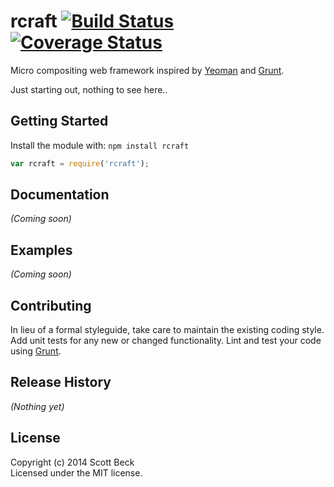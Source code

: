 # rcraft [![Build Status](https://secure.travis-ci.org/bline/rcraft.png?branch=master)](http://travis-ci.org/bline/rcraft) [![Coverage Status](https://coveralls.io/repos/bline/rcraft/badge.png?branch=master)](https://coveralls.io/r/bline/rcraft?branch=master)

Micro compositing web framework inspired by [Yeoman](http://yeoman.io/) and [Grunt](http://gruntjs.com/).

Just starting out, nothing to see here..

## Getting Started
Install the module with: `npm install rcraft`

```javascript
var rcraft = require('rcraft');
```

## Documentation
_(Coming soon)_

## Examples
_(Coming soon)_

## Contributing
In lieu of a formal styleguide, take care to maintain the existing coding style. Add unit tests for any new or changed functionality. Lint and test your code using [Grunt](http://gruntjs.com/).

## Release History
_(Nothing yet)_

## License
Copyright (c) 2014 Scott Beck  
Licensed under the MIT license.
